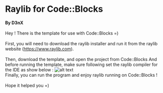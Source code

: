 # Raylib for Code::Blocks
**By D3nX**<br />
<br />
Hey ! There is the template for use with Code::Blocks =)
<br /><br />
First, you will need to download the raylib installer and run it from the raylib website (https://www.raylib.com).
<br /><br />
Then, download the template, and open the project from Code::Blocks
And before running the template, make sure following set the raylib
compiler for the IDE as show below :
![alt text](https://github.com/D3nX/raylib/blob/master/projects/CodeBlocks/compiler_bg.png)
<br />
Finally, you can run the program and enjoy raylib running on Code::Blocks !
<br /><br />
Hope it helped you =)
